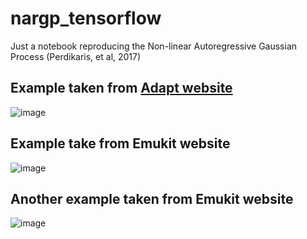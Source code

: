 # nargp_tensorflow
Just a notebook reproducing the Non-linear Autoregressive Gaussian Process (Perdikaris, et al, 2017)

## Example taken from [Adapt website](https://adapt-python.github.io/adapt/examples/Multi_fidelity.html)

![image](https://github.com/jibanCat/nargp_tensorflow/assets/23435784/19241777-f2ae-4cd3-8d1b-eab866bee2f4)

## Example take from Emukit website

![image](https://github.com/jibanCat/nargp_tensorflow/assets/23435784/391f7564-54ae-4965-a597-d0bfff2fa0f5)

## Another example taken from Emukit website

![image](https://github.com/jibanCat/nargp_tensorflow/assets/23435784/32750efb-6e24-49e2-a3f0-b28b03e033ef)
